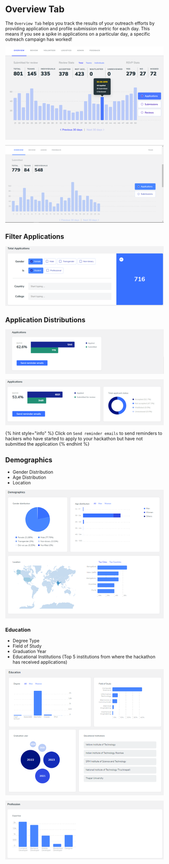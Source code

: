 # Overview Tab

The `Overview Tab` helps you track the results of your outreach efforts by providing application and profile submission metric for each day. This means if you see a spike in applications on a particular day, a specific outreach campaign has worked!

![Overview Tab for &quot;Online with Application Review&quot; mode](../../.gitbook/assets/image%20%286%29.png)

![Overview Tab for &quot;Online&quot; mode](../../.gitbook/assets/image%20%2830%29.png)



## Filter Applications

![](../../.gitbook/assets/image%20%283%29.png)

## Application Distributions

![Applications Section in &quot;Online&quot; mode](../../.gitbook/assets/image%20%2844%29.png)

![Applications Section in &quot;Online with Application Review&quot; mode](../../.gitbook/assets/image%20%2831%29.png)

{% hint style="info" %}
Click on `Send reminder emails` to send reminders to hackers who have started to apply to your hackathon but have not submitted the application
{% endhint %}

## Demographics

* Gender Distribution
* Age Distribution
* Location

![](../../.gitbook/assets/image%20%284%29.png)

### Education

* Degree Type
* Field of Study
* Graduation Year
* Educational Institutions \(Top 5 institutions from where the hackathon has received applications\)

![](../../.gitbook/assets/image%20%2836%29.png)

![Expertise-wise distribution of the applications](../../.gitbook/assets/image%20%2822%29.png)

